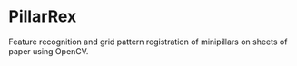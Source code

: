 # PillarRex

Feature recognition and grid pattern registration of minipillars on sheets of paper using OpenCV.